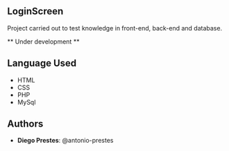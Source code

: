
 
## LoginScreen
 
Project carried out to test knowledge in front-end, back-end and database.

** Under development **
 
## Language Used
 
* HTML
* CSS
* PHP
* MySql
 
## Authors
 
* **Diego Prestes**: @antonio-prestes
